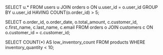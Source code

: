 SELECT u.*
FROM users u
JOIN orders o ON u.user_id = o.user_id
GROUP BY u.user_id
HAVING COUNT(o.order_id) > 5;

 SELECT 
    o.order_id,
    o.order_date,
    o.total_amount,
    c.customer_id,
    c.first_name,
    c.last_name,
    c.email
FROM orders o
JOIN customers c ON o.customer_id = c.customer_id;


SELECT COUNT(*) AS low_inventory_count
FROM products
WHERE inventory_quantity < 10;
